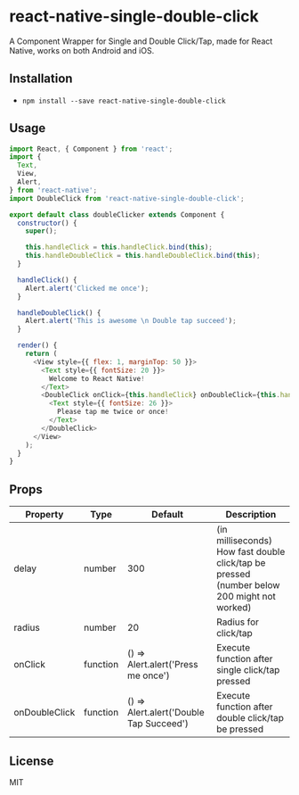 # react-native-single-double-click

A Component Wrapper for Single and Double Click/Tap, made for React Native, works on both Android and iOS.

## Installation
* `npm install --save react-native-single-double-click`

## Usage
```js
import React, { Component } from 'react';
import {
  Text,
  View,
  Alert,
} from 'react-native';
import DoubleClick from 'react-native-single-double-click';

export default class doubleClicker extends Component {
  constructor() {
    super();

    this.handleClick = this.handleClick.bind(this);
    this.handleDoubleClick = this.handleDoubleClick.bind(this);
  }

  handleClick() {
    Alert.alert('Clicked me once');
  }

  handleDoubleClick() {
    Alert.alert('This is awesome \n Double tap succeed');
  }

  render() {
    return (
      <View style={{ flex: 1, marginTop: 50 }}>
        <Text style={{ fontSize: 20 }}>
          Welcome to React Native!
        </Text>
        <DoubleClick onClick={this.handleClick} onDoubleClick={this.handleDoubleClick}>
          <Text style={{ fontSize: 26 }}>
            Please tap me twice or once!
          </Text>
        </DoubleClick>
      </View>
    );
  }
}
```

## Props

| Property | Type | Default | Description |
| --- | --- | --- | --- |
| delay | number | 300 | (in milliseconds) How fast double click/tap be pressed (number below 200 might not worked) |
| radius | number | 20 | Radius for click/tap |
| onClick | function | () => Alert.alert('Press me once') | Execute function after single click/tap pressed |
| onDoubleClick | function | () => Alert.alert('Double Tap Succeed') | Execute function after double click/tap be pressed

## License
MIT

